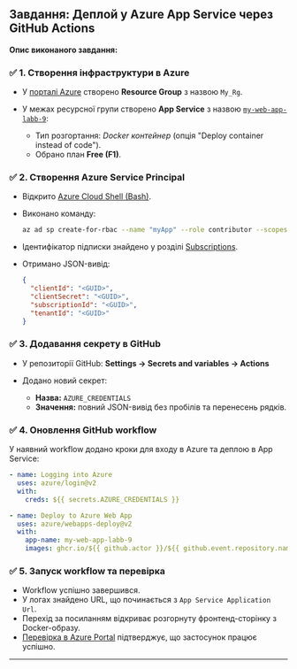 ## Завдання: Деплой у Azure App Service через GitHub Actions

**Опис виконаного завдання:**

### ✅ 1. Створення інфраструктури в Azure

* У [порталі Azure](https://portal.azure.com/) створено **Resource Group** з назвою `My_Rg`.
* У межах ресурсної групи створено **App Service** з назвою [`my-web-app-labb-9`](https://portal.azure.com/#@andreyvoloshin111gmail.onmicrosoft.com/resource/subscriptions/f6acd7b4-cc8b-41de-8dd2-01d6bf26140f/resourceGroups/My_Rg/providers/Microsoft.Web/sites/my-web-app-labb-9/appServices):

  * Тип розгортання: *Docker контейнер* (опція "Deploy container instead of code").
  * Обрано план **Free (F1)**.

### ✅ 2. Створення Azure Service Principal

* Відкрито [Azure Cloud Shell (Bash)](https://shell.azure.com/bash).
* Виконано команду:

  ```bash
  az ad sp create-for-rbac --name "myApp" --role contributor --scopes /subscriptions/<subscription_id>/resourceGroups/<resource_group_name> --json-auth
  ```
* Ідентифікатор підписки знайдено у розділі [Subscriptions](https://portal.azure.com/#blade/Microsoft_Azure_Billing/SubscriptionsBlade).
* Отримано JSON-вивід:

  ```json
  {
    "clientId": "<GUID>",
    "clientSecret": "<GUID>",
    "subscriptionId": "<GUID>",
    "tenantId": "<GUID>"
  }
  ```

### ✅ 3. Додавання секрету в GitHub

* У репозиторії GitHub: **Settings → Secrets and variables → Actions**
* Додано новий секрет:

  * **Назва:** `AZURE_CREDENTIALS`
  * **Значення:** повний JSON-вивід без пробілів та перенесень рядків.

### ✅ 4. Оновлення GitHub workflow

У наявний workflow додано кроки для входу в Azure та деплою в App Service:

```yaml
- name: Logging into Azure
  uses: azure/login@v2
  with:
    creds: ${{ secrets.AZURE_CREDENTIALS }}

- name: Deploy to Azure Web App
  uses: azure/webapps-deploy@v2
  with:
    app-name: my-web-app-labb-9
    images: ghcr.io/${{ github.actor }}/${{ github.event.repository.name }}:latest
```

### ✅ 5. Запуск workflow та перевірка

* Workflow успішно завершився.
* У логах знайдено URL, що починається з `App Service Application Url`.
* Перехід за посиланням відкриває розгорнуту фронтенд-сторінку з Docker-образу.
* [Перевірка в Azure Portal](https://portal.azure.com/#@andreyvoloshin111gmail.onmicrosoft.com/resource/subscriptions/f6acd7b4-cc8b-41de-8dd2-01d6bf26140f/resourceGroups/My_Rg/providers/Microsoft.Web/sites/my-web-app-labb-9/appServices) підтверджує, що застосунок працює успішно.

---
